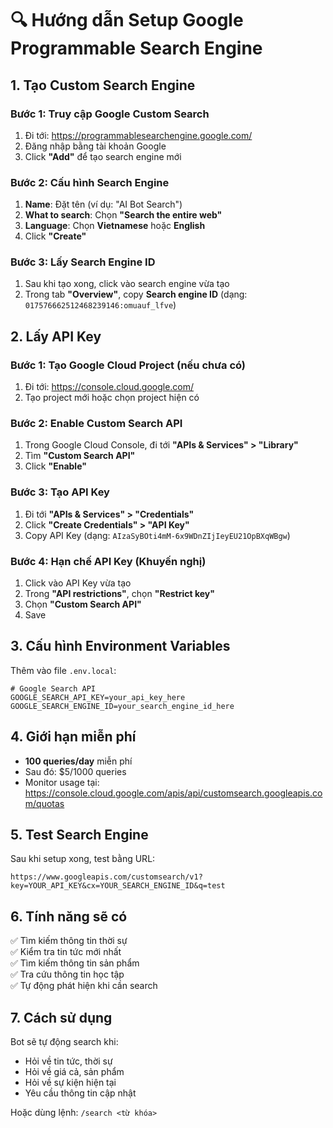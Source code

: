 # 🔍 Hướng dẫn Setup Google Programmable Search Engine

## 1. Tạo Custom Search Engine

### Bước 1: Truy cập Google Custom Search
1. Đi tới: https://programmablesearchengine.google.com/
2. Đăng nhập bằng tài khoản Google
3. Click **"Add"** để tạo search engine mới

### Bước 2: Cấu hình Search Engine
1. **Name**: Đặt tên (ví dụ: "AI Bot Search")
2. **What to search**: Chọn **"Search the entire web"**
3. **Language**: Chọn **Vietnamese** hoặc **English**
4. Click **"Create"**

### Bước 3: Lấy Search Engine ID
1. Sau khi tạo xong, click vào search engine vừa tạo
2. Trong tab **"Overview"**, copy **Search engine ID** (dạng: `017576662512468239146:omuauf_lfve`)

## 2. Lấy API Key

### Bước 1: Tạo Google Cloud Project (nếu chưa có)
1. Đi tới: https://console.cloud.google.com/
2. Tạo project mới hoặc chọn project hiện có

### Bước 2: Enable Custom Search API
1. Trong Google Cloud Console, đi tới **"APIs & Services" > "Library"**
2. Tìm **"Custom Search API"**
3. Click **"Enable"**

### Bước 3: Tạo API Key
1. Đi tới **"APIs & Services" > "Credentials"**
2. Click **"Create Credentials" > "API Key"**
3. Copy API Key (dạng: `AIzaSyBOti4mM-6x9WDnZIjIeyEU21OpBXqWBgw`)

### Bước 4: Hạn chế API Key (Khuyến nghị)
1. Click vào API Key vừa tạo
2. Trong **"API restrictions"**, chọn **"Restrict key"**
3. Chọn **"Custom Search API"**
4. Save

## 3. Cấu hình Environment Variables

Thêm vào file `.env.local`:

```env
# Google Search API
GOOGLE_SEARCH_API_KEY=your_api_key_here
GOOGLE_SEARCH_ENGINE_ID=your_search_engine_id_here
```

## 4. Giới hạn miễn phí

- **100 queries/day** miễn phí
- Sau đó: $5/1000 queries
- Monitor usage tại: https://console.cloud.google.com/apis/api/customsearch.googleapis.com/quotas

## 5. Test Search Engine

Sau khi setup xong, test bằng URL:
```
https://www.googleapis.com/customsearch/v1?key=YOUR_API_KEY&cx=YOUR_SEARCH_ENGINE_ID&q=test
```

## 6. Tính năng sẽ có

✅ Tìm kiếm thông tin thời sự  
✅ Kiểm tra tin tức mới nhất  
✅ Tìm kiếm thông tin sản phẩm  
✅ Tra cứu thông tin học tập  
✅ Tự động phát hiện khi cần search  

## 7. Cách sử dụng

Bot sẽ tự động search khi:
- Hỏi về tin tức, thời sự
- Hỏi về giá cả, sản phẩm
- Hỏi về sự kiện hiện tại
- Yêu cầu thông tin cập nhật

Hoặc dùng lệnh: `/search <từ khóa>`
